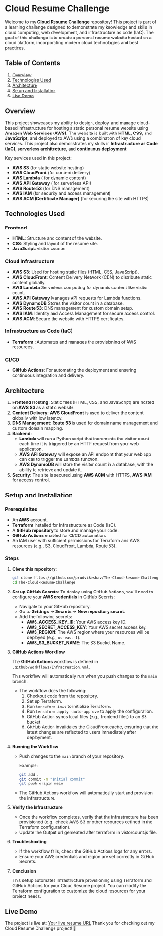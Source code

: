 # Cloud Resume Challenge

Welcome to my **Cloud Resume Challenge** repository! This project is part of a learning challenge designed to demonstrate my knowledge and skills in cloud computing, web development, and infrastructure as code (IaC). The goal of this challenge is to create a personal resume website hosted on a cloud platform, incorporating modern cloud technologies and best practices.

## Table of Contents

1. [Overview](#overview)
2. [Technologies Used](#technologies-used)
3. [Architecture](#architecture)
4. [Setup and Installation](#setup-and-installation)
5. [Live Demo](#live-demo)



## Overview

This project showcases my ability to design, deploy, and manage cloud-based infrastructure for hosting a static personal resume website using **Amazon Web Services (AWS)**. The website is built with **HTML, CSS**, and **JavaScript**, and deployed to AWS using a combination of key cloud services. This project also demonstrates my skills in **Infrastructure as Code (IaC)**, **serverless architecture**, and **continuous deployment**.

Key services used in this project:

- **AWS S3** (for static website hosting)
- **AWS CloudFront** (for content delivery)
- **AWS Lambda** ( for dynamic content)
- **AWS API Gateway** ( for serverless API)
- **AWS Route 53** (for DNS management)
- **AWS IAM** (for security and access management)
- **AWS ACM (Certificate Manager)** (for securing the site with HTTPS)

## Technologies Used

### Frontend

- **HTML**: Structure and content of the website.
- **CSS**: Styling and layout of the resume site.
- **JavaScript**:  visitor counter

### Cloud Infrastructure

- **AWS S3**: Used for hosting static files (HTML, CSS, JavaScript).
- **AWS CloudFront**: Content Delivery Network (CDN) to distribute static content globally.
- **AWS Lambda**  Serverless computing for dynamic content like visitor count.
- **AWS API Gateway** Manages API requests for Lambda functions.
- **AWS DynamoDB** Stores the visitor count in a database.
- **AWS Route 53**: DNS management for custom domain setup.
- **AWS IAM**: Identity and Access Management for secure access control.
- **AWS ACM**: Secure the website with HTTPS certificates.

### Infrastructure as Code (IaC)

- **Terraform** : Automates and manages the provisioning of AWS resources.

### CI/CD

- **GitHub Actions**: For automating the deployment and ensuring continuous integration and delivery.

## Architecture

1. **Frontend Hosting**: Static files (HTML, CSS, and JavaScript) are hosted on **AWS S3** as a static website.
2. **Content Delivery**: **AWS CloudFront** is used to deliver the content globally with low latency.
3. **DNS Management**: **Route 53** is used for domain name management and custom domain mapping.
4. **Backend**:
    - **Lambda** will run a Python script that increments the visitor count each time it is triggered by an HTTP request from your web application.
    - **AWS API Gateway** will expose an API endpoint that your web app can call to trigger the Lambda function.
    - **AWS DynamoDB** will store the visitor count in a database, with the ability to retrieve and update it.
6. **Security**: The site is secured using **AWS ACM** with HTTPS, **AWS IAM** for access control.


## Setup and Installation

### Prerequisites

- An **AWS** account.
- **Terraform** installed for Infrastructure as Code (IaC).
- A **GitHub repository** to store and manage your code.
- **GitHub Actions** enabled for CI/CD automation.
- An IAM user with sufficient permissions for Terraform and AWS resources (e.g., S3, CloudFront, Lambda, Route 53).

### Steps

1. **Clone this repository**:

    ```bash
    git clone https://github.com/prudvikeshav/The-Cloud-Resume-Challenge.git
    cd The-Cloud-Resume-Challenge
    ```

2. **Set up GitHub Secrets**:
    To deploy using GitHub Actions, you'll need to configure your **AWS credentials** in GitHub Secrets:
    - Navigate to your GitHub repository.
    - Go to **Settings** → **Secrets** → **New repository secret**.
    - Add the following secrets:
        - **AWS_ACCESS_KEY_ID**: Your AWS access key ID.
        - **AWS_SECRET_ACCESS_KEY**: Your AWS secret access key.
        - **AWS_REGION**: The AWS region where your resources will be deployed (e.g., `us-east-1`).
        - **AWS_S3_BUCKET_NAME**: The S3 Bucket Name.
        

3. **GitHub Actions Workflow**

    The **GitHub Actions** workflow is defined in `.github/workflows/Infracreation.yml`.

    This workflow will automatically run when you push changes to the `main` branch.

    - The workflow does the following:
      1. Checkout code from the repository.
      2. Set up Terraform.
      3. Run `terraform init` to initialize Terraform.
      4. Run `terraform apply -auto-approve` to apply the configuration.
      5. GitHub Action syncs local files (e.g., frontend files) to an S3 bucket
      6. GitHub Action invalidates the CloudFront cache, ensuring that the latest changes are reflected to users immediately after deployment.



4. **Running the Workflow**
    
    - Push changes to the `main` branch of your repository.
      
      Example:
    
      ```bash
      git add .
      git commit -m "Initial commit"
      git push origin main
      ```
    
    - The GitHub Actions workflow will automatically start and provision the infrastructure.
    
    
    
4. **Verify the Infrastructure**
    
    - Once the workflow completes, verify that the infrastructure has been provisioned (e.g., check AWS S3 or other resources defined in the Terraform configuration).
    - Update the Output url genreated after terraform in vistorcount.js file.
    
   
    
6. **Troubleshooting**
    
    - If the workflow fails, check the GitHub Actions logs for any errors.
    - Ensure your AWS credentials and region are set correctly in GitHub Secrets.
    
       
7. **Conclusion**
    
    This setup automates infrastructure provisioning using Terraform and GitHub Actions for your Cloud Resume project. You can modify the Terraform configuration to customize the cloud resources for your project needs.
## Live Demo

The project is live at:
[Your live resume URL](https://www.prudhvikeshav-cloudresume.info)
Thank you for checking out my Cloud Resume Challenge project! 🚀
